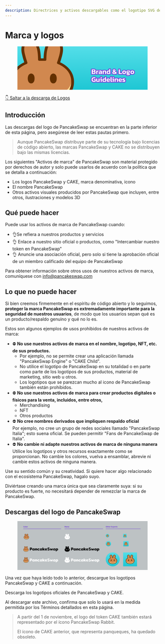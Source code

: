 ```yaml
---
description: Directrices y activos descargables como el logotipo SVG de PancakeSwap
---
```


# Marca y logos

<figure><img src=".gitbook/assets/image.png" alt=""><figcaption></figcaption></figure>

[👇 Saltar a la descarga de Logos](marca-y-logos.md#descargas-del-logotipo-de-pancakeswap)

## Introducción&#x20;

Las descargas del logo de PancakeSwap se encuentran en la parte inferior de esta página, pero asegúrese de leer estas pautas primero.&#x20;

> Aunque PancakeSwap distribuye parte de su tecnología bajo licencias de código abierto, las marcas PancakeSwap y CAKE no se distribuyen bajo las mismas licencias.&#x20;

Los siguientes "Activos de marca" de PancakeSwap son material protegido por derechos de autor y solo puede usarlos de acuerdo con la política que se detalla a continuación:&#x20;

* Los logos PancakeSwap y CAKE, marca denominativa, icono&#x20;
* El nombre PancakeSwap&#x20;
* Otros activos visuales producidos por PancakeSwap que incluyen, entre otros, ilustraciones y modelos 3D

## Qué puede hacer&#x20;

Puede usar los activos de marca de PancakeSwap cuando:&#x20;

* 👌Se refiera a nuestros productos y servicios&#x20;
* 👌 Enlace a nuestro sitio oficial o productos, como "Intercambiar nuestro token en PancakeSwap"&#x20;
* 👌 Anuncie una asociación oficial, pero solo si tiene la aprobación oficial de un miembro calificado del equipo de PancakeSwap&#x20;

Para obtener información sobre otros usos de nuestros activos de marca, comuníquese con info@pancakeswap.com&#x20;

## Lo que no puede hacer&#x20;

Si bien creemos firmemente en el espíritu de código abierto y lo seguimos, **proteger la marca PancakeSwap es extremadamente importante para la seguridad de nuestros usuarios**, de modo que los usuarios sepan qué es un producto/respaldo genuino y qué no lo es.&#x20;

Estos son algunos ejemplos de usos prohibidos de nuestros activos de marca:&#x20;

* ⛔️ **No use nuestros activos de marca en el nombre, logotipo, NFT, etc. de sus productos.**&#x20;
  * Por ejemplo, no se permite crear una aplicación llamada "PancakeSwap Engine" o "CAKE Child".&#x20;
  * No utilice el logotipo de PancakeSwap en su totalidad o en parte como parte de los logotipos de sus productos, material de marketing, sitio web u otros.&#x20;
  * Los logotipos que se parezcan mucho al icono de PancakeSwap también están prohibidos.&#x20;
* ⛔️ **No use nuestros activos de marca para crear productos digitales o físicos para la venta, incluidos, entre otros,**&#x20;
  * Merchandising&#x20;
  * NFT&#x20;
  * Otros productos&#x20;
* ⛔️ **No cree nombres derivados que impliquen respaldo oficial** \
  Por ejemplo, no cree un grupo de redes sociales llamado "PancakeSwap Italia"; esto suena oficial. Se pueden permitir "Fans de PancakeSwap de Italia".&#x20;
* ⛔️ **No cambie ni adapte nuestros activos de marca de ninguna manera** \
  Utilice los logotipos y otros recursos exactamente como se proporcionan. No cambie los colores, vuelva a ensamblar, abrevie ni cambie estos activos de ninguna manera.&#x20;

Use su sentido común y su creatividad. Si quiere hacer algo relacionado con el ecosistema PancakeSwap, hagalo suyo.&#x20;

Diviértase creando una marca única que sea claramente suya: si su producto es fuerte, no necesitará depender de remezclar la marca de PancakeSwap.&#x20;

## Descargas del logo de PancakeSwap

<figure><img src=".gitbook/assets/image (1).png" alt=""><figcaption></figcaption></figure>

Una vez que haya leído todo lo anterior, descargue los logotipos PancakeSwap y CAKE a continuación.&#x20;



Descarga los logotipos oficiales de PancakeSwap y CAKE.&#x20;

Al descargar este archivo, confirma que solo lo usará en la medida permitida por los Términos detallados en esta página.&#x20;

> A partir del 1 de noviembre, el logo del token CAKE también estará representado por el ícono PancakeSwap Rabbit.&#x20;
>
> El ícono de CAKE anterior, que representa panqueques, ha quedado obsoleto.
